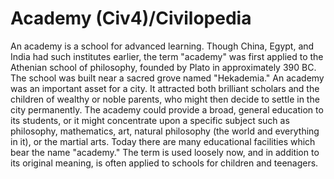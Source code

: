 # Academy (Civ4)/Civilopedia

An academy is a school for advanced learning. Though China, Egypt, and India had such institutes earlier, the term "academy" was first applied to the Athenian school of philosophy, founded by Plato in approximately 390 BC. The school was built near a sacred grove named "Hekademia." 
An academy was an important asset for a city. It attracted both brilliant scholars and the children of wealthy or noble parents, who might then decide to settle in the city permanently. The academy could provide a broad, general education to its students, or it might concentrate upon a specific subject such as philosophy, mathematics, art, natural philosophy (the world and everything in it), or the martial arts. 
Today there are many educational facilities which bear the name "academy." The term is used loosely now, and in addition to its original meaning, is often applied to schools for children and teenagers.